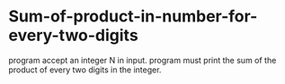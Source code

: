# Sum-of-product-in-number-for-every-two-digits
program accept an integer N in input. program must print the sum of the product of every two digits in the integer.

